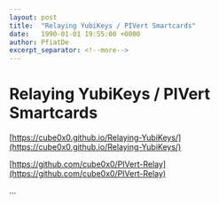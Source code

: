 ```yaml
---
layout: post
title:  "Relaying YubiKeys / PIVert Smartcards"
date:   1990-01-01 19:55:00 +0000
author: PfiatDe
excerpt_separator: <!--more-->
---
```


# Relaying YubiKeys / PIVert Smartcards

[https://cube0x0.github.io/Relaying-YubiKeys/](https://cube0x0.github.io/Relaying-YubiKeys/)

[https://github.com/cube0x0/PIVert-Relay](https://github.com/cube0x0/PIVert-Relay)

...
<!--more-->
